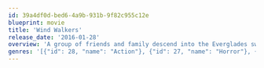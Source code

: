 ```yaml
---
id: 39a4df0d-bed6-4a9b-931b-9f82c955c12e
blueprint: movie
title: 'Wind Walkers'
release_date: '2016-01-28'
overview: 'A group of friends and family descend into the Everglades swamplands for their annual hunting trip only to discover that they are the ones being hunted. A malevolent entity is tracking them and they begin to realise one of their party may be possessed by something brought home from a tour of duty in the Middle East – a demon of war so horrible and deadly they are unaware of its devilish presence. Or are they facing something even more unspeakable, a legendary Native American curse about to unleash its dreadful legacy of thirsting for colonial revenge by claiming more souls?'
genres: '[{"id": 28, "name": "Action"}, {"id": 27, "name": "Horror"}, {"id": 53, "name": "Thriller"}]'
---
```

